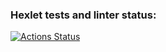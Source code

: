 ### Hexlet tests and linter status:
[![Actions Status](https://github.com/pinyaevv/fullstack-javascript-project-12/actions/workflows/hexlet-check.yml/badge.svg)](https://github.com/pinyaevv/fullstack-javascript-project-12/actions)